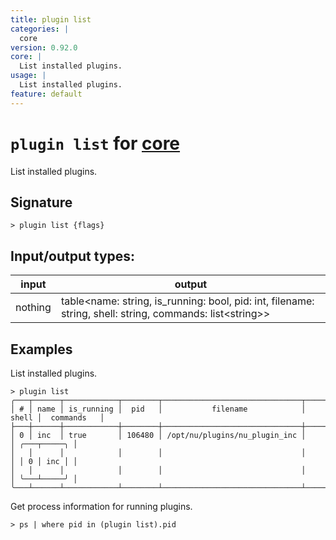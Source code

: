 ```yaml
---
title: plugin list
categories: |
  core
version: 0.92.0
core: |
  List installed plugins.
usage: |
  List installed plugins.
feature: default
---
```

<!-- This file is automatically generated. Please edit the command in https://github.com/nushell/nushell instead. -->

# `plugin list` for [core](/commands/categories/core.md)

<div class='command-title'>List installed plugins.</div>

## Signature

```> plugin list {flags} ```


## Input/output types:

| input   | output                                                                                                   |
| ------- | -------------------------------------------------------------------------------------------------------- |
| nothing | table\<name: string, is_running: bool, pid: int, filename: string, shell: string, commands: list\<string\>\> |

## Examples

List installed plugins.
```nu
> plugin list
╭───┬──────┬────────────┬────────┬───────────────────────────────┬───────┬─────────────╮
│ # │ name │ is_running │  pid   │           filename            │ shell │  commands   │
├───┼──────┼────────────┼────────┼───────────────────────────────┼───────┼─────────────┤
│ 0 │ inc  │ true       │ 106480 │ /opt/nu/plugins/nu_plugin_inc │       │ ╭───┬─────╮ │
│   │      │            │        │                               │       │ │ 0 │ inc │ │
│   │      │            │        │                               │       │ ╰───┴─────╯ │
╰───┴──────┴────────────┴────────┴───────────────────────────────┴───────┴─────────────╯

```

Get process information for running plugins.
```nu
> ps | where pid in (plugin list).pid

```
